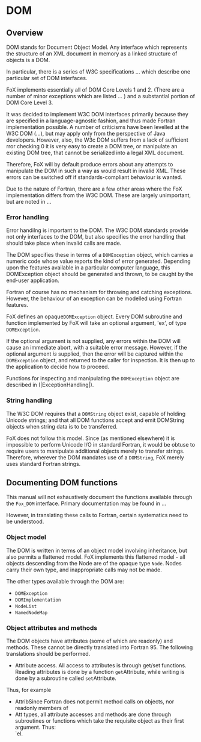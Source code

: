 # DOM

## Overview

DOM stands for Document Object Model. Any interface which represents the structure of an XML document in memory as a linked structure of objects is a DOM.

In particular, there is a series of W3C specifications ... which describe one particular set of DOM interfaces.

FoX implements essentially all of DOM Core Levels 1 and 2. (There are a number of minor exceptions which are listed  ... ) and a substantial portion of DOM Core Level 3.

It was decided to implement W3C DOM interfaces primarily because they are specified in a language-agnostic fashion, and thus made Fortran implementation possible. A number of criticisms have been levelled at the W3C DOM (...), but may apply only from the perspective of Java developers. However, also, the W3c DOM suffers from a lack of sufficient rror checking 0 it is very easy to create a DOM tree, or manipulate an existing DOM tree, that cannot be serialized into a legal XML document.

Therefore, FoX will by default produce errors about any attempts to manipulate the DOM in such a way as would result in invalid XML. These errors can be switched off if standards-compliant behaviour is wanted.

Due to the nature of Fortran, there are a few other areas where the FoX implementation differs from the W3C DOM. These are largely unimportant, but are noted in ...

### Error handling

Error handilng is important to the DOM. The W3C DOM standards provide not only interfaces to the DOM, but also specifies the error handling that should take place when invalid calls are made.

The DOM specifies these in terms of a `DOMException` object, which carries a numeric code whose value reports the kind of error generated. Depending upon the features available in a particular computer language, this DOMException object should be generated and thrown, to be caught by the end-user application.

Fortran of course has no mechanism for throwing and catching exceptions. However, the behaviour of an exception can be modelled using Fortran features.

FoX defines an opaque`DOMException` object.
Every DOM subroutine and function implemented by FoX will take an optional argument, 'ex', of type `DOMException`. 

If the optional argument is not supplied, any errors within the DOM will cause an immediate abort, with a suitable error message. However, if the optional argument *is* supplied, then the error will be captured within the `DOMException` object, and returned to the caller for inspection. It is then up to the application to decide how to proceed.

Functions for inspecting and manipulating the `DOMException` object are described in (|ExceptionHandling|).

### String handling

The W3C DOM requires that a `DOMString` object exist, capable of holding Unicode strings; and that all DOM functions accept and emit DOMString objects when string data is to be transferred.

FoX does not follow this model. Since (as mentioned elsewhere) it is impossible to perform Unicode I/O in standard Fortran, it would be obtuse to require users to manipulate additional objects merely to transfer strings. Therefore, wherever the DOM mandates use of a `DOMString`, FoX merely uses standard Fortran strings.

## Documenting DOM functions

This manual will not exhaustively document the functions available through the `Fox_DOM` interface. Primary documentation may be found in ...

However, in translating these calls to Fortran, certain systematics need to be understood.

### Object model

The DOM is written in terms of an object model involving inheritance, but also permits a flattened model. FoX implements this flattened model - all objects descending from the Node are of the opaque type `Node`. Nodes carry their own type, and inappropriate calls may not be made.

The other types available through the DOM are:

 * `DOMException`  
 * `DOMImplementation`  
 * `NodeList`  
 * `NamedNodeMap`  

### Object attributes and methods

The DOM objects have attributes (some of which are readonly) and methods. These cannot be directly translated into Fortran 95. The following translations should be performed.

 * Attribute access. All access to attributes is through get/set functions. Reading attributes is done by a function `get`Attribute, while writing is done by a subroutine called `set`Attribute.

Thus, for example

* AttribSince Fortran does not permit method calls on objects, nor readonly members of
* Att types, all attribute accesses and methods are done through subroutines or functions which take the requisite object as their first argument. Thus:  
`el.

